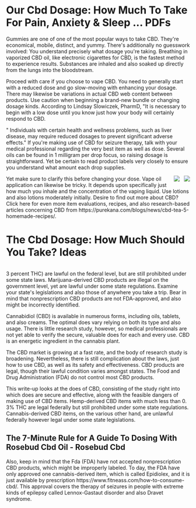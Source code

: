 <h1 style="clear:both" id="content-section-0">Our Cbd Dosage: How Much To Take For Pain, Anxiety & Sleep ... PDFs</h1>
<p class="p__0">Gummies are one of one of the most popular ways to take CBD. They're economical, mobile, distinct, and yummy. There's additionally no guesswork involved: You understand precisely what dosage you're taking. Breathing in vaporized CBD oil, like electronic cigarettes for CBD, is the fastest method to experience results. Substances are inhaled and also soaked up directly from the lungs into the bloodstream.</p>
<p class="p__1">Proceed with care if you choose to vape CBD. You need to generally start with a reduced dose and go slow-moving with enhancing your dosage. There may likewise be variations in actual CBD web content between products. Use caution when beginning a brand-new bundle or changing dosage kinds. According to Lindsay Slowiczek, PharmD, "It is necessary to begin with a low dose until you know just how your body will certainly respond to CBD.</p>
<p class="p__2">" Individuals with certain health and wellness problems, such as liver disease, may require reduced dosages to prevent significant adverse effects." If you're making use of CBD for seizure therapy, talk with your medical professional regarding the very best item as well as dose. Several oils can be found in 1 milligram per drop focus, so raising dosage is straightforward. Yet be certain to read product labels very closely to ensure you understand what amount each drop supplies.</p>
<img class="featurable" style="max-width:400px;float:right;margin-left:12px;margin-bottom:12px;" itemprop="image" src="http://thehempoilbenefits.com/wp-content/uploads/2016/11/Dosing_By_Weight2.png"/><img class="featurable" style="max-width:400px;float:right;margin-left:12px;margin-bottom:12px;" itemprop="image" src="https://greenflowerbotanicals.com/wp-content/uploads/2018/08/CBD_Vapor_Dosing_Guide-2018-min-700x307.png"/><p class="p__3">Yet make sure to clarify this before changing your dose. Vape oil application can likewise be tricky. It depends upon specifically just how much you inhale and the concentration of the vaping liquid. Use lotions and also lotions moderately initially. Desire to find out more about CBD? Click here for even more item evaluations, recipes, and also research-based articles concerning CBD from https://purekana.com/blogs/news/cbd-tea-5-homemade-recipes/.</p>
<h1 style="clear:both" id="content-section-1">The Cbd Dosage: How Much Should You Take? Ideas</h1>
<div style="clear:both"></div><p class="p__4">3 percent THC) are lawful on the federal level, but are still prohibited under some state laws. Marijuana-derived CBD products are illegal on the government level, yet are lawful under some state regulations. Examine your state's legislations and also those of anywhere you take a trip. Bear in mind that nonprescription CBD products are not FDA-approved, and also might be incorrectly identified.</p>
<p class="p__5">Cannabidiol (CBD) is available in numerous forms, including oils, tablets, and also creams. The optimal does vary relying on both its type and also usage. There is little research study, however, so medical professionals are not yet able to verify the secure, valuable does for each and every use. CBD is an energetic ingredient in the cannabis plant.</p>
<p class="p__6">The CBD market is growing at a fast rate, and the body of research study is broadening. Nevertheless, there is still complication about the laws, just how to use CBD, as well as its safety and effectiveness. CBD products are legal, though their lawful condition varies amongst states. The Food and Drug Administration (FDA) do not control most CBD products.</p>
<p class="p__7">This write-up looks at the does of CBD, consisting of the study right into which does are secure and effective, along with the feasible dangers of making use of CBD items. Hemp-derived CBD items with much less than 0. 3% THC are legal federally but still prohibited under some state regulations. Cannabis-derived CBD items, on the various other hand, are unlawful federally however legal under some state legislations.</p>
<h2 style="clear:both" id="content-section-2">The 7-Minute Rule for A Guide To Dosing With Rosebud Cbd Oil - Rosebud Cbd</h2>
<p class="p__8">Also, keep in mind that the Fda (FDA) have not accepted nonprescription CBD products, which might be improperly labeled. To day, the FDA have only approved one cannabis-derived item, which is called Epidiolex, and it is just available by prescription https://www.fitneass.com/how-to-consume-cbd/. This approval covers the therapy of seizures in people with extreme kinds of epilepsy called Lennox-Gastaut disorder and also Dravet syndrome.</p>

